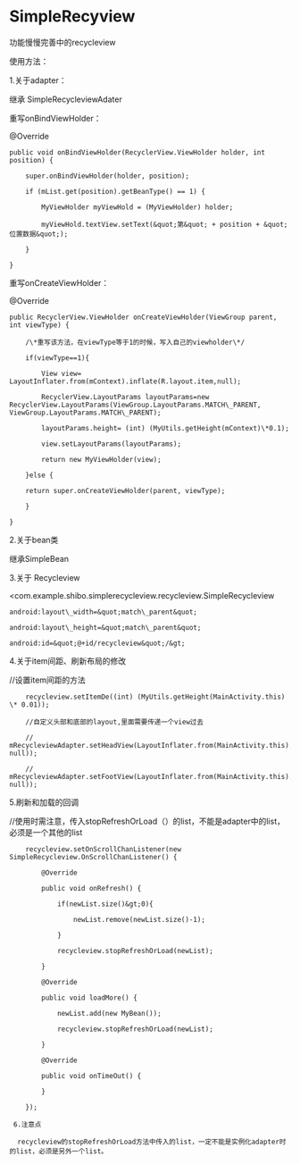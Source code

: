 # SimpleRecyview

功能慢慢完善中的recycleview

使用方法：

1.关于adapter：

  继承 SimpleRecycleviewAdater

  重写onBindViewHolder：

 @Override

    public void onBindViewHolder(RecyclerView.ViewHolder holder, int position) {

        super.onBindViewHolder(holder, position);

        if (mList.get(position).getBeanType() == 1) {

            MyViewHolder myViewHold = (MyViewHolder) holder;

            myViewHold.textView.setText(&quot;第&quot; + position + &quot;位置数据&quot;);

        }

    }

  重写onCreateViewHolder：

   @Override

    public RecyclerView.ViewHolder onCreateViewHolder(ViewGroup parent, int viewType) {

        /\*重写该方法，在viewType等于1的时候，写入自己的viewholder\*/

        if(viewType==1){

            View view= LayoutInflater.from(mContext).inflate(R.layout.item,null);

            RecyclerView.LayoutParams layoutParams=new RecyclerView.LayoutParams(ViewGroup.LayoutParams.MATCH\_PARENT, ViewGroup.LayoutParams.MATCH\_PARENT);

            layoutParams.height= (int) (MyUtils.getHeight(mContext)\*0.1);

            view.setLayoutParams(layoutParams);

            return new MyViewHolder(view);

        }else {

        return super.onCreateViewHolder(parent, viewType);

        }

    }



2.关于bean类

  继承SimpleBean

3.关于  Recycleview

  &lt;com.example.shibo.simplerecycleview.recycleview.SimpleRecycleview

    android:layout\_width=&quot;match\_parent&quot;

    android:layout\_height=&quot;match\_parent&quot;

    android:id=&quot;@+id/recycleview&quot;/&gt;

4.关于item间距、刷新布局的修改

  //设置item间距的方法

        recycleview.setItemDe((int) (MyUtils.getHeight(MainActivity.this) \* 0.01));

        //自定义头部和底部的layout,里面需要传递一个view过去

        //  mRecycleviewAdapter.setHeadView(LayoutInflater.from(MainActivity.this).inflate(R.layout.activity\_main, null));

        // mRecycleviewAdapter.setFootView(LayoutInflater.from(MainActivity.this).inflate(R.layout.activity\_main, null));

5.刷新和加载的回调

   //使用时需注意，传入stopRefreshOrLoad（）的list，不能是adapter中的list，必须是一个其他的list

        recycleview.setOnScrollChanListener(new SimpleRecycleview.OnScrollChanListener() {

            @Override

            public void onRefresh() {

                if(newList.size()&gt;0){

                    newList.remove(newList.size()-1);

                }

                recycleview.stopRefreshOrLoad(newList);

            }

            @Override

            public void loadMore() {

                newList.add(new MyBean());

                recycleview.stopRefreshOrLoad(newList);

            }

            @Override

            public void onTimeOut() {

            }

        });

     6.注意点

      recycleview的stopRefreshOrLoad方法中传入的list，一定不能是实例化adapter时的list，必须是另外一个list。

